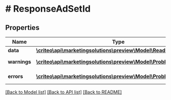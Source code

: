 # # ResponseAdSetId

## Properties

Name | Type | Description | Notes
------------ | ------------- | ------------- | -------------
**data** | [**\criteo\api\marketingsolutions\preview\Model\ReadModelAdSetId**](ReadModelAdSetId.md) |  | [optional]
**warnings** | [**\criteo\api\marketingsolutions\preview\Model\ProblemDetails[]**](ProblemDetails.md) |  | [optional] [readonly]
**errors** | [**\criteo\api\marketingsolutions\preview\Model\ProblemDetails[]**](ProblemDetails.md) |  | [optional] [readonly]

[[Back to Model list]](../../README.md#models) [[Back to API list]](../../README.md#endpoints) [[Back to README]](../../README.md)
